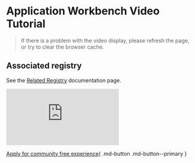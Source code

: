 # Application Workbench Video Tutorial

> If there is a problem with the video display, please refresh the page, or try to clear the browser cache.

## Associated registry

See the [Related Registry](../kangaroo/related-registry.md) documentation page.

<div class="responsive-video-container">
<iframe src="https://harbor-test2.cn-sh2.ufileos.com/docs/videos/join-registry.mp4" scrolling="no" border="0" frameborder="no" framespacing="0 " allowfullscreen="true"> </iframe>
</div>


[Apply for community free experience](../dce/license0.md){ .md-button .md-button--primary }